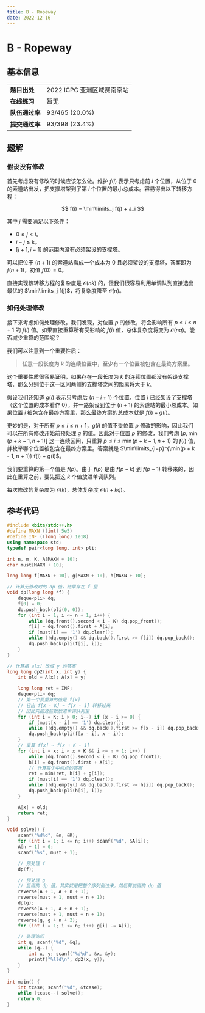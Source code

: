 ```yaml
---
title: B - Ropeway
date: 2022-12-16
---
```


# B - Ropeway

## 基本信息

<table>
<tr>
<td><b>题目出处</b></td><td>2022 ICPC 亚洲区域赛南京站</td>
</tr>
<tr>
<td><b>在线练习</b></td><td>暂无</td>
</tr>
<tr>
<td><b>队伍通过率</b></td><td>93/465 (20.0%)</td>
</tr>
<tr>
<td><b>提交通过率</b></td><td>93/398 (23.4%)</td>
</tr>
</table>

## 题解

### 假设没有修改

首先考虑没有修改的时候应该怎么做。维护 $f(i)$ 表示只考虑前 $i$ 个位置，从位于 $0$ 的索道站出发，把支撑塔架到了第 $i$ 个位置的最小总成本。容易得出以下转移方程：

$$
f(i) = \min\limits_j f(j) + a_i
$$

其中 $j$ 需要满足以下条件：

* $0 \le j < i$。
* $i - j \le k$。
* $[j + 1, i - 1]$ 的范围内没有必须架设的支撑塔。

可以把位于 $(n + 1)$ 的索道站看成一个成本为 $0$ 且必须架设的支撑塔，答案即为 $f(n + 1)$，初值 $f(0) = 0$。

直接实现该转移方程的复杂度是 $\mathcal{O}(nk)$ 的，但我们很容易利用单调队列直接选出最优的 $\min\limits_j f(j)$，将复杂度降至 $\mathcal{O}(n)$。

### 如何处理修改

接下来考虑如何处理修改。我们发现，对位置 $p$ 的修改，将会影响所有 $p \le i \le n + 1$ 的 $f(i)$ 值。如果直接重算所有受影响的 $f(i)$ 值，总体复杂度将变为 $\mathcal{O}(nq)$。能否减少重算的范围呢？

我们可以注意到一个重要性质：

> 任意一段长度为 $k$ 的连续位置中，至少有一个位置被包含在最终方案里。

这个重要性质很容易证明，如果存在一段长度为 $k$ 的连续位置都没有架设支撑塔，那么分别位于这一区间两侧的支撑塔之间的距离将大于 $k$。

假设我们还知道 $g(i)$ 表示只考虑后 $(n - i + 1)$ 个位置，位置 $i$ 已经架设了支撑塔（这个位置的成本看作 $0$），并一路架设到位于 $(n + 1)$ 的索道站的最小总成本。如果位置 $i$ 被包含在最终方案里，那么最终方案的总成本就是 $f(i) + g(i)$。

更妙的是，对于所有 $p \le i \le n + 1$，$g(i)$ 的值不受位置 $p$ 修改的影响，因此我们可以在所有修改开始前预处理 $g$ 的值。因此对于位置 $p$ 的修改，我们考虑 $[p, \min(p + k - 1, n + 1)]$ 这一连续区间，只重算 $p \le i \le \min(p + k - 1, n + 1)$ 的 $f(i)$ 值，并枚举哪个位置被包含在最终方案里。答案就是 $\min\limits_{i=p}^{\min(p + k - 1, n + 1)} f(i) + g(i)$。

我们要重算的第一个值是 $f(p)$。由于 $f(p)$ 是由 $f(p - k)$ 到 $f(p - 1)$ 转移来的，因此在重算之前，要先把这 $k$ 个值放进单调队列。

每次修改的复杂度为 $\mathcal{O}(k)$，总体复杂度 $\mathcal{O}(n + kq)$。

## 参考代码

```c++ linenums="1"
#include <bits/stdc++.h>
#define MAXN ((int) 5e5)
#define INF ((long long) 1e18)
using namespace std;
typedef pair<long long, int> pli;

int n, m, K, A[MAXN + 10];
char must[MAXN + 10];

long long f[MAXN + 10], g[MAXN + 10], h[MAXN + 10];

// 计算无修改时的 dp 值，结果存在 f 里
void dp(long long *f) {
    deque<pli> dq;
    f[0] = 0;
    dq.push_back(pli(0, 0));
    for (int i = 1; i <= n + 1; i++) {
        while (dq.front().second < i - K) dq.pop_front();
        f[i] = dq.front().first + A[i];
        if (must[i] == '1') dq.clear();
        while (!dq.empty() && dq.back().first >= f[i]) dq.pop_back();
        dq.push_back(pli(f[i], i));
    }
}

// 计算把 a[x] 改成 y 的答案
long long dp2(int x, int y) {
    int old = A[x]; A[x] = y;

    long long ret = INF;
    deque<pli> dq;
    // 第一个要重算的值是 f[x]
    // 它由 f[x - K] ~ f[x - 1] 转移过来
    // 因此先把这些数放进单调队列里
    for (int i = K; i > 0; i--) if (x - i >= 0) {
        if (must[x - i] == '1') dq.clear();
        while (!dq.empty() && dq.back().first >= f[x - i]) dq.pop_back();
        dq.push_back(pli(f[x - i], x - i));
    }
    // 重算 f[x] ~ f[x + K - 1]
    for (int i = x; i < x + K && i <= n + 1; i++) {
        while (dq.front().second < i - K) dq.pop_front();
        h[i] = dq.front().first + A[i];
        // 计算每个中间点的答案
        ret = min(ret, h[i] + g[i]);
        if (must[i] == '1') dq.clear();
        while (!dq.empty() && dq.back().first >= h[i]) dq.pop_back();
        dq.push_back(pli(h[i], i));
    }

    A[x] = old;
    return ret;
}

void solve() {
    scanf("%d%d", &n, &K);
    for (int i = 1; i <= n; i++) scanf("%d", &A[i]);
    A[n + 1] = 0;
    scanf("%s", must + 1);

    // 预处理 f
    dp(f);

    // 预处理 g
    // 后缀的 dp 值，其实就是把整个序列倒过来，然后算前缀的 dp 值
    reverse(A + 1, A + n + 1);
    reverse(must + 1, must + n + 1);
    dp(g);
    reverse(A + 1, A + n + 1);
    reverse(must + 1, must + n + 1);
    reverse(g, g + n + 2);
    for (int i = 1; i <= n; i++) g[i] -= A[i];

    // 处理询问
    int q; scanf("%d", &q);
    while (q--) {
        int x, y; scanf("%d%d", &x, &y);
        printf("%lld\n", dp2(x, y));
    }
}

int main() {
    int tcase; scanf("%d", &tcase);
    while (tcase--) solve();
    return 0;
}
```
